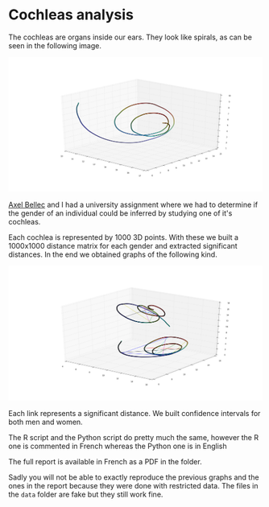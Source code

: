 # Cochleas analysis

The cochleas are organs inside our ears. They look like spirals, as can be seen in the following image.

![Cochlea examples](example1.png)

[Axel Bellec](https://github.com/Belekkk) and I had a university assignment where we had to determine if the gender of an individual could be inferred by studying one of it's cochleas.

Each cochlea is represented by 1000 3D points. With these we built a 1000x1000 distance matrix for each gender and extracted significant distances. In the end we obtained graphs of the following kind.

![Distances examples](example2.png)

Each link represents a significant distance. We built confidence intervals for both men and women.

The R script and the Python script do pretty much the same, however the R one is commented in French whereas the Python one is in English

The full report is available in French as a PDF in the folder.

Sadly you will not be able to exactly reproduce the previous graphs and the ones in the report because they were done with restricted data. The files in the ``data`` folder are fake but they still work fine.